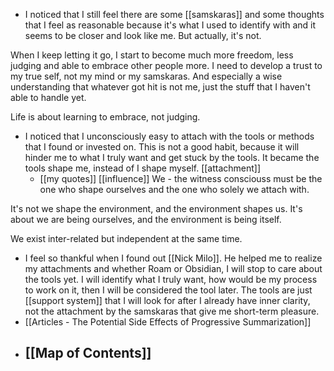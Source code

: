 - I noticed that I still feel there are some [[samskaras]] and some thoughts that I feel as reasonable because it's what I used to identify with and it seems to be closer and look like me. But actually, it's not. 

When I keep letting it go, I start to become much more freedom, less judging and able to embrace other people more. I need to develop a trust to my true self, not my mind or my samskaras. And especially a wise understanding that whatever got hit is not me, just the stuff that I haven't able to handle yet.

Life is about learning to embrace, not judging.
- I noticed that I unconsciously easy to attach with the tools or methods that I found or invested on. This is not a good habit, because it will hinder me to what I truly want and get stuck by the tools. It became the tools shape me, instead of I shape myself. [[attachment]]
    - [[my quotes]] [[influence]]
We - the witness consciouss must be the one who shape ourselves and the one who solely we attach with. 

It's not we shape the environment, and the environment shapes us. It's about we are being ourselves, and the environment is being itself. 

We exist inter-related but independent at the same time.
- I feel so thankful when I found out [[Nick Milo]]. He helped me to realize my attachments and whether Roam or Obsidian, I will stop to care about the tools yet. I will identify what I truly want, how would be my process to work on it, then I will be considered the tool later. The tools are just [[support system]] that I will look for after I already have inner clarity, not the attachment by the samskaras that give me short-term pleasure.
- [[Articles - The Potential Side Effects of Progressive Summarization]]
- [[Map of Contents]]
    - 
